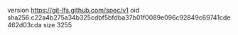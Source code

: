 version https://git-lfs.github.com/spec/v1
oid sha256:c22a4b275a34b325cdbf5bfdba37b01f0089e096c92849c69741cde462d03cda
size 3255
